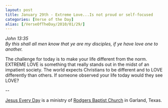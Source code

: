 ```yaml
---
layout: post
title: January 29th - Extreme Love...Is not proud or self-focused
categories: [Verse of the Day]
alias: [/VerseOfTheDay/2010/01/29/]
---
```


_John 13:35  
By this shall all men know that ye are my disciples, if ye have love
one to another._

The challenge for today is to make your life different from the
norm. EXTREME LOVE is something that really stands out in the midst
of an impatient society. The world expects Christians to be different
and to LOVE differently than others. If someone observed your life
today would they see LOVE?

 --

<a href=http://jesuseveryday.net>Jesus Every Day</a> is a ministry of <a href=http://rodgersbaptist.net>Rodgers Baptist Church</a> in Garland, Texas.

